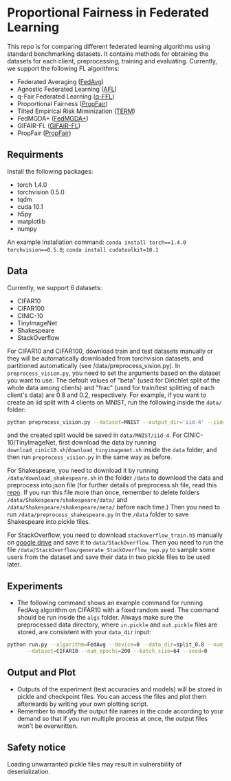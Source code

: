 # Proportional Fairness in Federated Learning

This repo is for comparing different federated learning algorithms using standard benchmarking datasets. It contains methods for obtaining the datasets for each client, preprocessing, training and evaluating. Currently, we support the following FL algorithms:

* Federated Averaging ([FedAvg](http://proceedings.mlr.press/v54/mcmahan17a/mcmahan17a.pdf)) 
* Agnostic Federated Learning ([AFL](http://proceedings.mlr.press/v97/mohri19a/mohri19a.pdf))
* q-Fair Federated Learning ([q-FFL](https://openreview.net/pdf?id=ByexElSYDr))
* Proportional Fairness ([PropFair](https://arxiv.org/pdf/2202.01666.pdf))
* Tilted Empirical Risk Miminization ([TERM](https://openreview.net/forum?id=K5YasWXZT3O))
* FedMGDA+ ([FedMGDA+](https://ieeexplore.ieee.org/document/9762229/))
* GIFAIR-FL ([GIFAIR-FL](https://pubsonline.informs.org/doi/full/10.1287/ijds.2022.0022))
* PropFair ([PropFair](https://openreview.net/forum?id=ryUHgEdWCQ))


## Requirments
Install the following packages:

* torch 1.4.0
* torchvision 0.5.0
* tqdm
* cuda 10.1
* h5py
* matplotlib
* numpy

An example installation command:
``conda install torch==1.4.0 torchvision==0.5.0``;
``conda install cudatoolkit=10.1``


## Data
Currently, we support 6 datasets:
* CIFAR10
* CIFAR100
* CINIC-10
* TinyImageNet
* Shakespeare
* StackOverflow

For CIFAR10 and CIFAR100, download train and test datasets manually or they will be automatically downloaded from torchvision datasets, and partitioned automatically (see /data/preprocess_vision.py). In `preprocess_vision.py`, you need to set the arguments based on the dataset you want to use. The default values of "beta" (used for Dirichlet split of the whole data among clients) and "frac" (used for train/test splitting of each client's data) are 0.8 and 0.2, respectively. For example, if you want to create an iid split with 4 clients on MNIST, run the following inside the `data/` folder:
```sh
python preprocess_vision.py --dataset=MNIST --output_dir='iid-4' --iid=0 --num_clients=4
```
and the created split would be saved in `data/MNIST/iid-4`. For CINIC-10/TinyImageNet, first download the data by running ``download_cinic10.sh``/``download_tinyimagenet.sh`` inside the ``data`` folder, and then run ``preprocess_vision.py`` in the same way as before. 

For Shakespeare, you need to download it by running `/data/download_shakespeare.sh` in the folder `/data` to download the data and preprocess into json file (for further details of preprocess.sh file, read this [repo](https://github.com/SMILELab-FL/FedLab-benchmarks/tree/master/fedlab_benchmarks/leaf). If you run this file more than once, remember to delete folders `/data/Shakespeare/shakespeare/data/` and 
`/data/Shakespeare/shakespeare/meta/` before each time.) Then you need to run `/data/preprocess_shakespeare.py` in the `/data` folder to save Shakespeare into pickle files.

For StackOverflow, you need to download `stackoverflow_train.h5` manually on [google drive](https://drive.google.com/drive/folders/1-zQivrESzi8GMPMql57mWf0qJ5FCp1cK) and save it to `data/StackOverflow`. Then you need to run the file `/data/StackOverflow/generate_StackOverflow_nwp.py` to sample some users from the dataset and save their data in two pickle files to be used later.


## Experiments
* The following command shows an example command for running FedAvg algorithm on CIFAR10 with a fixed random seed. The command should be run inside the `algs` folder. Always make sure the preprocessed data directory, where 
`in.pickle` and `out.pickle` files are stored, are consistent with your `data_dir` input:

```sh
python run.py --algorithm=FedAvg --device=0 --data_dir=split_0.8 --num_clients=10 --learning_rate=0.005 \
      --dataset=CIFAR10 --num_epochs=200 --batch_size=64 --seed=0
```

## Output and Plot
* Outputs of the experiment (test accuracies and models) will be stored in pickle and checkpoint files. You can access the files and plot them afterwards by writing your own plotting script.
* Remember to modify the output file names in the code according to your demand so that if you run multiple process at once, the output files won't be overwritten.


## Safety notice
Loading unwarranted pickle files may result in vulnerability of deserialization.
